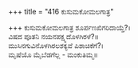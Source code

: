 +++
title = "416 ಕುಸುಮಕೋಮಲಗಾತ್ರ"

+++
ಕುಸುಮಕೋಮಲಗಾತ್ರ ಶೂರ್ಪಣಖಿಗರಿದಾಯ್ತೆ?।  
ವಿಷದ ಪೂತನಿ ನಯನಪಕ್ಷ್ಮದೊಳಗಿರಳೆ?॥  
ಮುಸಿನಗುವಿನೊಳಗಿರಲಶಕ್ಯವೆ ಪಿಶಾಚಿಕೆಗೆ?।  
ಮೃಷೆಯೊ ಮೈಬೆಡಗೆಲ್ಲ - ಮಂಕುತಿಮ್ಮ॥  
